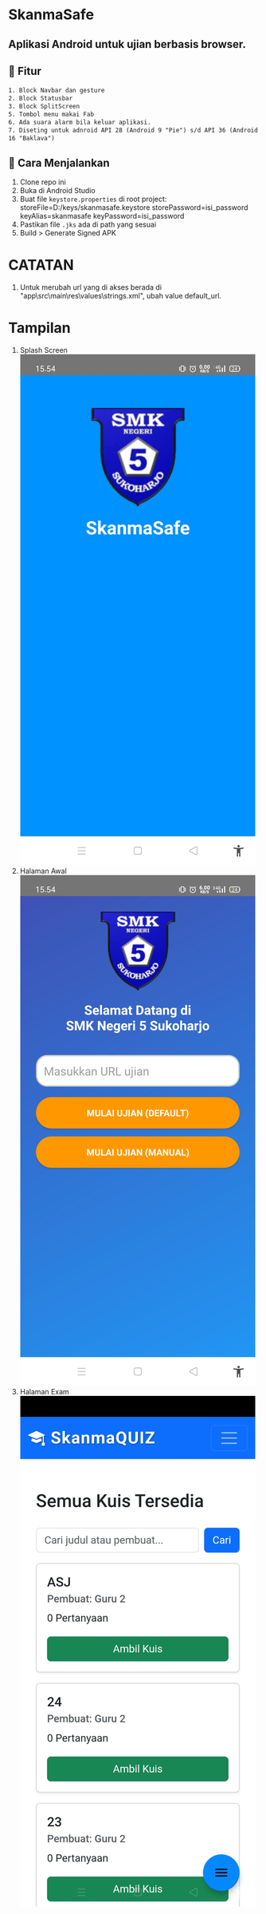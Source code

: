 # SkanmaSafe

Aplikasi Android untuk ujian berbasis browser.
---
## 🚀 Fitur

	1. Block Navbar dan gesture
	2. Block Statusbar
	3. Block SplitScreen
	5. Tombol menu makai Fab
	6. Ada suara alarm bila keluar aplikasi.
	7. Diseting untuk adnroid API 28 (Android 9 "Pie") s/d API 36 (Android 16 "Baklava")

## 🚀 Cara Menjalankan

1. Clone repo ini
2. Buka di Android Studio
3. Buat file `keystore.properties` di root project:
   storeFile=D:/keys/skanmasafe.keystore
   storePassword=isi_password
   keyAlias=skanmasafe
   keyPassword=isi_password
4. Pastikan file `.jks` ada di path yang sesuai
5. Build > Generate Signed APK   

# CATATAN

1. Untuk merubah url yang di akses berada di "app\src\main\res\values\strings.xml", ubah value default_url.

# Tampilan

1. Splash Screen
![Ih24n69](https://raw.githubusercontent.com/ih24n69/SkanmaSafe/refs/heads/main/splash.jpg)
2. Halaman Awal
![Ih24n69](https://raw.githubusercontent.com/ih24n69/SkanmaSafe/refs/heads/main/beranda.jpg)
3. Halaman Exam
![Ih24n69](https://raw.githubusercontent.com/ih24n69/SkanmaSafe/refs/heads/main/ujian.jpg)

